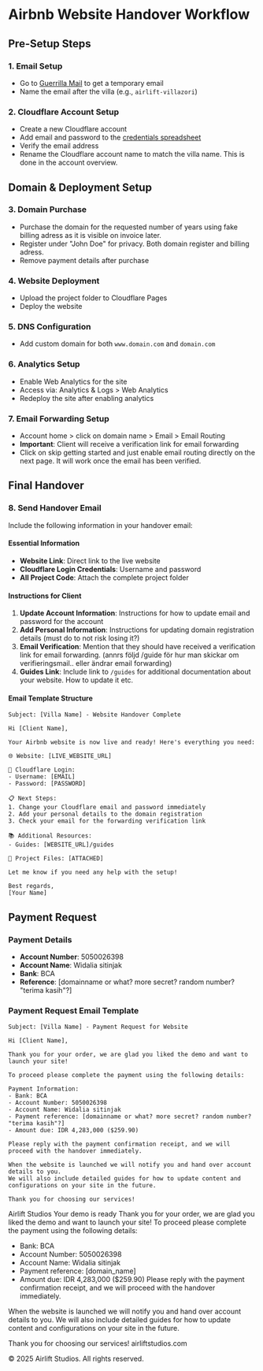 # Airbnb Website Handover Workflow

## Pre-Setup Steps

### 1. Email Setup

- Go to [Guerrilla Mail](https://www.guerrillamail.com/) to get a temporary email
- Name the email after the villa (e.g., `airlift-villazori`)

### 2. Cloudflare Account Setup

- Create a new Cloudflare account
- Add email and password to the [credentials spreadsheet](https://docs.google.com/spreadsheets/d/18Co4IN-iwzo5Pd9ntBviQocYAMOIT1fFhlVmfJ6JZoE/edit?gid=0#gid=0)
- Verify the email address
- Rename the Cloudflare account name to match the villa name. This is done in the account overview.

## Domain & Deployment Setup

### 3. Domain Purchase

- Purchase the domain for the requested number of years using fake billing adress as it is visible on invoice later.
- Register under "John Doe" for privacy. Both domain register and billing adress.
- Remove payment details after purchase

### 4. Website Deployment

- Upload the project folder to Cloudflare Pages
- Deploy the website

### 5. DNS Configuration

- Add custom domain for both `www.domain.com` and `domain.com`

### 6. Analytics Setup

- Enable Web Analytics for the site
- Access via: Analytics & Logs > Web Analytics
- Redeploy the site after enabling analytics

### 7. Email Forwarding Setup

- Account home > click on domain name > Email > Email Routing
- **Important**: Client will receive a verification link for email forwarding
- Click on skip getting started and just enable email routing directly on the next page. It will work once the email has been verified.

## Final Handover

### 8. Send Handover Email

Include the following information in your handover email:

#### Essential Information

- **Website Link**: Direct link to the live website
- **Cloudflare Login Credentials**: Username and password
- **All Project Code**: Attach the complete project folder

#### Instructions for Client

1. **Update Account Information**: Instructions for how to update email and password for the account
2. **Add Personal Information**: Instructions for updating domain registration details (must do to not risk losing it?)
3. **Email Verification**: Mention that they should have received a verification link for email forwarding. (annrs följd /guide för hur man skickar om verifieringsmail.. eller ändrar email forwarding)
4. **Guides Link**: Include link to `/guides` for additional documentation about your website. How to update it etc.

#### Email Template Structure

```
Subject: [Villa Name] - Website Handover Complete

Hi [Client Name],

Your Airbnb website is now live and ready! Here's everything you need:

🌐 Website: [LIVE_WEBSITE_URL]

🔐 Cloudflare Login:
- Username: [EMAIL]
- Password: [PASSWORD]

📋 Next Steps:
1. Change your Cloudflare email and password immediately
2. Add your personal details to the domain registration
3. Check your email for the forwarding verification link

📚 Additional Resources:
- Guides: [WEBSITE_URL]/guides

📁 Project Files: [ATTACHED]

Let me know if you need any help with the setup!

Best regards,
[Your Name]
```

## Payment Request

### Payment Details

- **Account Number**: 5050026398
- **Account Name**: Widalia sitinjak
- **Bank**: BCA
- **Reference**: [domainname or what? more secret? random number? "terima kasih"?]

### Payment Request Email Template

```
Subject: [Villa Name] - Payment Request for Website

Hi [Client Name],

Thank you for your order, we are glad you liked the demo and want to launch your site!

To proceed please complete the payment using the following details:

Payment Information:
- Bank: BCA
- Account Number: 5050026398
- Account Name: Widalia sitinjak
- Payment reference: [domainname or what? more secret? random number? "terima kasih"?]
- Amount due: IDR 4,283,000 ($259.90)

Please reply with the payment confirmation receipt, and we will proceed with the handover immediately.

When the website is launched we will notify you and hand over account details to you.
We will also include detailed guides for how to update content and configurations on your site in the future.

Thank you for choosing our services!
```

Airlift Studios
Your demo is ready
Thank you for your order, we are glad you liked the demo and want to launch your site!
To proceed please complete the payment using the following details:

- Bank: BCA
- Account Number: 5050026398
- Account Name: Widalia sitinjak
- Payment reference: [domain_name]
- Amount due: IDR 4,283,000 ($259.90)
  Please reply with the payment confirmation receipt, and we will proceed with the handover immediately.

When the website is launched we will notify you and hand over account details to you.
We will also include detailed guides for how to update content and configurations on your site in the future.

Thank you for choosing our services!
airliftstudios.com

© 2025 Airlift Studios. All rights reserved.
